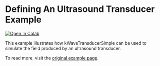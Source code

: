 # Defining An Ultrasound Transducer Example

 [![Open In Colab](https://colab.research.google.com/assets/colab-badge.svg)](https://colab.research.google.com/github/waltsims/k-wave-python/blob/master/examples/us_defining_transducer/us_defining_transducer.ipynb)

This example illustrates how kWaveTransducerSimple can be used to simulate the field produced by an ultrasound transducer.


To read more, visit the [original example page](http://www.k-wave.org/documentation/example_us_defining_transducer.php).

